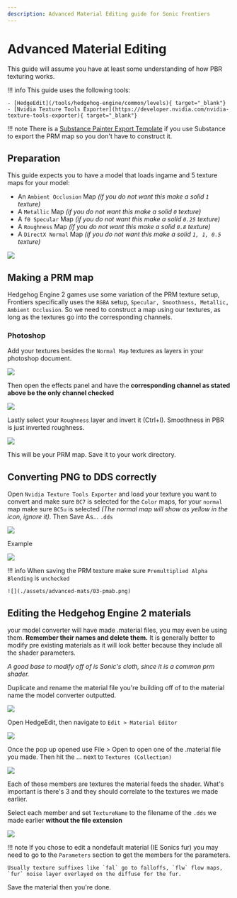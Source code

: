 ```yaml
---
description: Advanced Material Editing guide for Sonic Frontiers
---
```

# Advanced Material Editing

This guide will assume you have at least some understanding of how PBR texturing works.

!!! info
    This guide uses the following tools:

    - [HedgeEdit](/tools/hedgehog-engine/common/levels){ target="_blank"}
    - [Nvidia Texture Tools Exporter](https://developer.nvidia.com/nvidia-texture-tools-exporter){ target="_blank"}

!!! note
    There is a [Substance Painter Export Template](./assets/advanced-mats/Frontiers_PRM1.spexp) if you use Substance to export the PRM map so you don't have to construct it.

## Preparation
This guide expects you to have a model that loads ingame and 5 texture maps for your model:

- An `Ambient Occlusion` Map *(if you do not want this make a solid `1` texture)*
- A `Metallic` Map *(if you do not want this make a solid `0` texture)*
- A `f0 Specular` Map *(if you do not want this make a solid `0.25` texture)*
- A `Roughness` Map *(if you do not want this make a solid `0.8` texture)*
- A `DirectX Normal` Map *(if you do not want this make a solid `1, 1, 0.5` texture)*

![](./assets/advanced-mats/01-textures.png)

## Making a PRM map
Hedgehog Engine 2 games use some variation of the PRM texture setup, Frontiers specifically uses the `RGBA` setup, `Specular, Smoothness, Metallic, Ambient Occlusion`. So we need to construct a map using our textures, as long as the textures go into the corresponding channels.

### Photoshop
Add your textures besides the `Normal Map` textures as layers in your photoshop document.

![](./assets/advanced-mats/02-ps-layers.png)

Then open the effects panel and have the **corresponding channel as stated above be the only channel checked**

![](./assets/advanced-mats/02-ps-blending.png)

Lastly select your `Roughness` layer and invert it (Ctrl+I). Smoothness in PBR is just inverted roughness.

![](./assets/advanced-mats/02-ps-finalprm.png)

This will be your PRM map. Save it to your work directory.

## Converting PNG to DDS correctly
Open `Nvidia Texture Tools Exporter` and load your texture you want to convert and make sure `BC7` is selected for the `Color` maps, for your `normal` map make sure `BC5u` is selected *(The normal map will show as yellow in the icon, ignore it)*. Then Save As... `.dds`

![](./assets/advanced-mats/03-nvtt.png)

Example

![](./assets/advanced-mats/03-finaldds.png)


!!! info
    When saving the PRM texture make sure `Premultiplied Alpha Blending` is `unchecked`

    ![](./assets/advanced-mats/03-pmab.png)

## Editing the Hedgehog Engine 2 materials

your model converter will have made .material files, you may even be using them. **Remember their names and delete them.** It is generally better to modify pre existing materials as it will look better because they include all the shader parameters.

*A good base to modify off of is Sonic's cloth, since it is a common prm shader.*

Duplicate and rename the material file you're building off of to the material name the model converter outputted.

![](./assets/advanced-mats/04-mats.png)

Open HedgeEdit, then navigate to `Edit > Material Editor`

![](./assets/advanced-mats/04-he.png)

Once the pop up opened use File > Open to open one of the .material file you made. Then hit the ... next to `Textures (Collection)`

![](./assets/advanced-mats/04-tex.png)

Each of these members are textures the material feeds the shader. What's important is there's 3 and they should correlate to the textures we made earlier.

Select each member and set `TextureName` to the filename of the `.dds` we made earlier **without the file extension**

![](./assets/advanced-mats/04-texedit.png)


!!! note
    If you chose to edit a nondefault material (IE Sonics fur) you may need to go to the `Parameters` section to get the members for the parameters.

    Usually texture suffixes like `fal` go to falloffs, `flw` flow maps, `fur` noise layer overlayed on the diffuse for the fur.

Save the material then you're done.